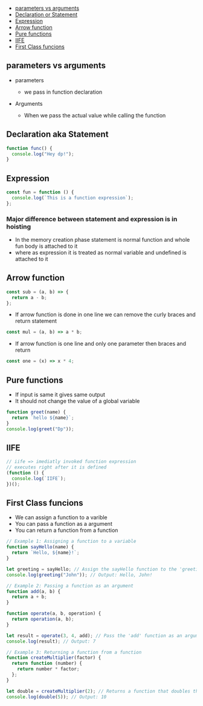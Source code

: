 - [parameters vs arguments](#parameters-vs-arguments)
- [Declaration or Statement](#declaration)
- [Expression](#expression)
- [Arrow function](#arrow-function)
- [Pure functions](#pure-functions)
- [IIFE](#iife)
- [First Class funcions](#first-class-funcions)
## parameters vs arguments

- parameters

  - we pass in function declaration

- Arguments
  - When we pass the actual value while calling the function

## Declaration aka Statement

```js
function func() {
  console.log("Hey dp!");
}
```

## Expression

```js
const fun = function () {
  console.log(`This is a function expression`);
};
```
 ### Major difference between statement and expression is in hoisting
   - In the memory creation phase statement is normal function and whole fun body is attached to it
   - where as  expression it is treated as normal variable and undefined is attached to it
## Arrow function

```js
const sub = (a, b) => {
  return a - b;
};
```

- If arrow function is done in one line we can remove the curly braces and return statement

```js
const mul = (a, b) => a * b;
```

- If arrow function is one line and only one parameter then braces and return

```js
const one = (x) => x * 4;
```

## Pure functions

- If input is same it gives same output
- It should not change the value of a global variable
```js
function greet(name) {
  return `hello ${name}`;
}
console.log(greet("Dp"));
```

## IIFE

```js
// iife => imediatly invoked function expression
// executes right after it is defined
(function () {
  console.log(`IIFE`);
})();
```
## First Class funcions
- We can assign a function to a varible
- You can pass a function as a argument
- You can return a function from a function
```js
// Example 1: Assigning a function to a variable
function sayHello(name) {
  return `Hello, ${name}!`;
}

let greeting = sayHello; // Assign the sayHello function to the 'greeting' variable
console.log(greeting("John")); // Output: Hello, John!

// Example 2: Passing a function as an argument
function add(a, b) {
  return a + b;
}

function operate(a, b, operation) {
  return operation(a, b);
}

let result = operate(3, 4, add); // Pass the 'add' function as an argument
console.log(result); // Output: 7

// Example 3: Returning a function from a function
function createMultiplier(factor) {
  return function (number) {
    return number * factor;
  };
}

let double = createMultiplier(2); // Returns a function that doubles the input
console.log(double(5)); // Output: 10
```
